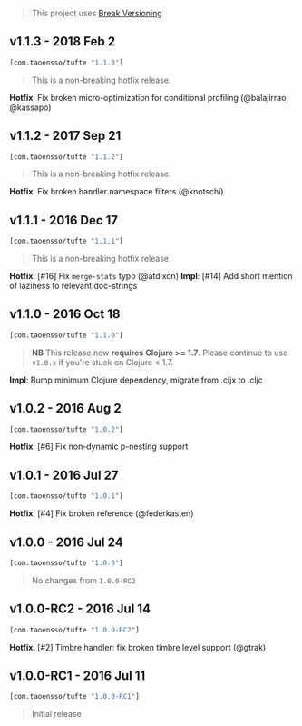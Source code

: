 > This project uses [Break Versioning](https://github.com/ptaoussanis/encore/blob/master/BREAK-VERSIONING.md)

## v1.1.3 - 2018 Feb 2

```clojure
[com.taoensso/tufte "1.1.3"]
```

> This is a non-breaking hotfix release.

**Hotfix**: Fix broken micro-optimization for conditional profiling (@balajirrao, @kassapo)

## v1.1.2 - 2017 Sep 21

```clojure
[com.taoensso/tufte "1.1.2"]
```

> This is a non-breaking hotfix release.

**Hotfix**: Fix broken handler namespace filters (@knotschi)

## v1.1.1 - 2016 Dec 17

```clojure
[com.taoensso/tufte "1.1.1"]
```

> This is a non-breaking hotfix release.

**Hotfix**: [#16] Fix `merge-stats` typo (@atdixon)
**Impl**: [#14] Add short mention of laziness to relevant doc-strings

## v1.1.0 - 2016 Oct 18

```clojure
[com.taoensso/tufte "1.1.0"]
```

> **NB** This release now **requires Clojure >= 1.7**. Please continue to use `v1.0.x` if you're stuck on Clojure < 1.7.

**Impl**: Bump minimum Clojure dependency, migrate from .cljx to .cljc

## v1.0.2 - 2016 Aug 2

```clojure
[com.taoensso/tufte "1.0.2"]
```

**Hotfix**: [#6] Fix non-dynamic p-nesting support

## v1.0.1 - 2016 Jul 27

```clojure
[com.taoensso/tufte "1.0.1"]
```

**Hotfix**: [#4] Fix broken reference (@federkasten)

## v1.0.0 - 2016 Jul 24

```clojure
[com.taoensso/tufte "1.0.0"]
```

> No changes from `1.0.0-RC2`

## v1.0.0-RC2 - 2016 Jul 14

```clojure
[com.taoensso/tufte "1.0.0-RC2"]
```

**Hotfix**: [#2] Timbre handler: fix broken timbre level support (@gtrak)

## v1.0.0-RC1 - 2016 Jul 11

```clojure
[com.taoensso/tufte "1.0.0-RC1"]
```

> Initial release
